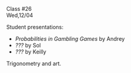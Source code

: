 <div class="lecture2">

<div class="column_date">
<p markdown="block">

Class #26 <br>
Wed,12/04

</p>
</div>
<div class="column_materials">
<p markdown="block">

Student presentations:
- _Probabilities in Gambling Games_ by Andrey
- _???_ by Sol
- _???_ by Keilly


Trigonometry and art.


</p>
</div>

<div class="column_assign">
<p markdown="block">



</p>
</div>

</div>
